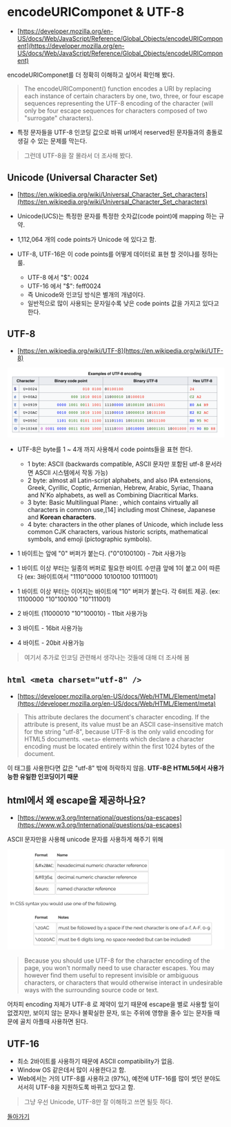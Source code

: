 # encodeURIComponet & UTF-8

- [https://developer.mozilla.org/en-US/docs/Web/JavaScript/Reference/Global_Objects/encodeURIComponent](https://developer.mozilla.org/en-US/docs/Web/JavaScript/Reference/Global_Objects/encodeURIComponent)

encodeURIComponet를 더 정확히 이해하고 싶어서 확인해 봤다.

> The encodeURIComponent() function encodes a URI by replacing each instance of certain characters by one, two, three, or four escape sequences representing the UTF-8 encoding of the character (will only be four escape sequences for characters composed of two "surrogate" characters).

- 특정 문자들을 UTF-8 인코딩 값으로 바꿔 url에서 reserved된 문자들과의 충돌로 생길 수 있는 문제를 막는다.

> 그런데 UTF-8을 잘 몰라서 더 조사해 봤다.

## Unicode (Universal Character Set)

- [https://en.wikipedia.org/wiki/Universal_Character_Set_characters](https://en.wikipedia.org/wiki/Universal_Character_Set_characters)

- Unicode(UCS)는 특정한 문자를 특정한 숫자값(code point)에 mapping 하는 규약.
- 1,112,064 개의 code points가 Unicode 에 있다고 함.
- UTF-8, UTF-16은 이 code points를 어떻게 데이터로 표현 할 것이냐를 정하는 룰.
  - UTF-8 에서 "$": 0024
  - UTF-16 에서 "$": feff0024
  - 즉 Unicode와 인코딩 방식은 별개의 개념이다.
  - 일반적으로 많이 사용되는 문자일수록 낮은 code points 값을 가지고 있다고 한다.

## UTF-8

- [https://en.wikipedia.org/wiki/UTF-8](https://en.wikipedia.org/wiki/UTF-8)

![./utf8.png](./utf8.png)

- UTF-8은 byte를 1 ~ 4개 까지 사용해서 code points들을 표현 한다.
  - 1 byte: ASCII (backwards compatible, ASCII 문자만 포함된 utf-8 문서라면 ASCII 시스템에서 작동 가능)
  - 2 byte: almost all Latin-script alphabets, and also IPA extensions, Greek, Cyrillic, Coptic, Armenian, Hebrew, Arabic, Syriac, Thaana and N'Ko alphabets, as well as Combining Diacritical Marks. 
  - 3 byte: Basic Multilingual Plane: , which contains virtually all characters in common use,[14] including most Chinese, Japanese and __Korean characters__.
  - 4 byte: characters in the other planes of Unicode, which include less common CJK characters, various historic scripts, mathematical symbols, and emoji (pictographic symbols).

- 1 바이트는 앞에 "0" 버퍼가 붙는다. ("0"0100100) - 7bit 사용가능
- 1 바이트 이상 부터는 일종의 버퍼로 필요한 바이트 수만큼 앞에 1이 붙고 0이 따른다 (ex: 3바이트여서 "1110"0000 10100100 10111001)
- 1 바이트 이상 부터는 이어지는 바이트에 "10" 버퍼가 붙는다. 각 6비트 제공. (ex: 11100000 "10"100100 "10"111001)
- 2 바이트 (11000010 "10"100010) - 11bit 사용가능
- 3 바이트 - 16bit 사용가능
- 4 바이트 - 20bit 사용가능

> 여기서 추가로 인코딩 관련해서 생각나는 것들에 대해 더 조사해 봄

## ```html <meta charset="utf-8" />```

- [https://developer.mozilla.org/en-US/docs/Web/HTML/Element/meta](https://developer.mozilla.org/en-US/docs/Web/HTML/Element/meta)

> This attribute declares the document's character encoding. If the attribute is present, its value must be an ASCII case-insensitive match for the string "utf-8", because UTF-8 is the only valid encoding for HTML5 documents. ```<meta>``` elements which declare a character encoding must be located entirely within the first 1024 bytes of the document.

이 태그를 사용한다면 값은 "utf-8" 밖에 허락하지 않음. __UTF-8은 HTML5에서 사용가능한 유일한 인코딩이기 때문__

## html에서 왜 escape을 제공하나요?

- [https://www.w3.org/International/questions/qa-escapes](https://www.w3.org/International/questions/qa-escapes)

ASCII 문자만을 사용해 unicode 문자를 사용하게 해주기 위해

![./htmlEscape.png](./htmlEscape.png)

> Because you should use UTF-8 for the character encoding of the page, you won't normally need to use character escapes. You may however find them useful to represent invisible or ambiguous characters, or characters that would otherwise interact in undesirable ways with the surrounding source code or text.

어차피 encoding 자체가 UTF-8 로 제약이 있기 때문에 escape을 별로 사용할 일이 없겠지만, 보이지 않는 문자나 불확실한 문자, 또는 주위에 영향을 줄수 있는 문자들 때문에 골치 아플때 사용하면 된다.

## UTF-16

- 최소 2바이트를 사용하기 때문에 ASCII compatibility가 없음.
- Window OS 같은데서 많이 사용한다고 함.
- Web에서는 거의 UTF-8를 사용하고 (97%), 예전에 UTF-16를 많이 썻던 분야도 서서히 UTF-8을 지원하도록 바뀌고 있다고 함.

> 그냥 우선 Unicode, UTF-8만 잘 이해하고 쓰면 될듯 하다.

[돌아가기](/README.md)
